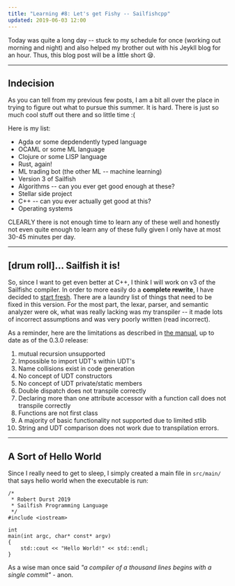 ```yaml
---
title: "Learning #8: Let's get Fishy -- Sailfishcpp"
updated: 2019-06-03 12:00
---
```


Today was quite a long day -- stuck to my schedule for once (working out morning and night) and also helped my brother out with his Jeykll blog for an hour. Thus, this blog post will be a little short 😪.

***

## Indecision

As you can tell from my previous few posts, I am a bit all over the place in trying to figure out what to pursue this summer. It is hard. There is just so much cool stuff out there and so little time :(

Here is my list:
* Agda or some depdendently typed language
* OCAML or some ML language
* Clojure or some LISP language
* Rust, again!
* ML trading bot (the other ML -- machine learning)
* Version 3 of Sailfish
* Algorithms -- can you ever get good enough at these?
* Stellar side project
* C++ -- can you ever actually get good at this?
* Operating systems

CLEARLY there is not enough time to learn any of these well and honestly not even quite enough to learn any of these fully given I only have at most 30-45 minutes per day.

***

## [drum roll]... Sailfish it is!

So, since I want to get even better at C++, I think I will work on v3 of the Sailfishc compiler. In order to more easily do a **complete rewrite**, I have decided to [start fresh](https://github.com/sailfish-lang/sailfishcpp). There are a laundry list of things that need to be fixed in this version. For the most part, the lexar, parser, and semantic analyzer were ok, what was really lacking was my transpiler -- it made lots of incorrect assumptions and was very poorly written (read incorrect). 

As a reminder, here are the limitations as described in [the manual](https://github.com/sailfish-lang/sailfishc/blob/master/Sailfish.pdf), up to date as of the 0.3.0 release:
1. mutual recursion unsupported
2. Impossible to import UDT's within UDT's
3. Name collisions exist in code generation
4. No concept of UDT constructors
5. No concept of UDT private/static members
6. Double dispatch does not transpile correctly
7. Declaring more than one attribute accessor with a function call does not transpile correctly
8. Functions are not first class
9. A majority of basic functionality not supported due to limited stlib
10. String and UDT comparison does not work due to transpilation errors.

***

## A Sort of Hello World

Since I really need to get to sleep, I simply created a main file in `src/main/` that says hello world when the executable is run:

```
/*
 * Robert Durst 2019
 * Sailfish Programming Language
 */
#include <iostream>

int
main(int argc, char* const* argv)
{
	std::cout << "Hello World!" << std::endl;
}
```

As a wise man once said *"a compiler of a thousand lines begins with a single commit"* - anon.

